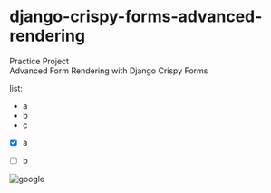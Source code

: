 # django-crispy-forms-advanced-rendering
Practice Project  
Advanced Form Rendering with Django Crispy Forms

list:
- a
- b
- c

- [x] a
- [ ] b


![google](https://google.com)
